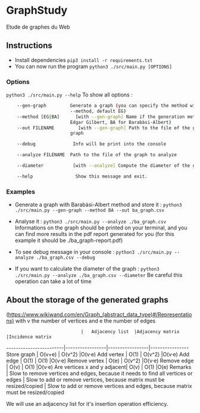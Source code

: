 # GraphStudy
Etude de graphes du Web

## Instructions
- Install dependencies
	`pip3 install -r requirements.txt`
- You can now run the program
	`python3 ./src/main.py [OPTIONS]`
### Options
`python3 ./src/main.py --help` To show all options :
```bash
	--gen-graph         Generate a graph (you can specify the method with
						--method, default EG)
	--method [EG|BA]	  [with --gen-graph] Name if the generation method (EG for
						Edgar Gilbert, BA for Barabàsi-Albert)
	--out FILENAME		   [with --gen-graph] Path to the file of the generated
						graph

	--debug              Info will be print into the console

	--analyze FILENAME	Path to the file of the graph to analyze

	--diameter           [with --analyze] Compute the diameter of the graph

	--help			      Show this message and exit.
```

### Examples
- Generate a graph with Barabàsi-Albert method and store it :
`python3 ./src/main.py --gen-graph --method BA --out ba_graph.csv`
- Analyse it :
`python3 ./src/main.py --analyze ./ba_graph.csv`
Informations on the graph should be printed on your terminal, and you can find more results in the pdf report generated for you (for this example it should be ./ba_graph-report.pdf)

- To see debug message in your console :
`python3 ./src/main.py --analyze ./ba_graph.csv --debug`

- If you want to calculate the diameter of the graph :
`python3 ./src/main.py --analyze ./ba_graph.csv --diameter`
Be careful this operation can take a lot of time

## About the storage of the generated graphs

(https://www.wikiwand.com/en/Graph_(abstract_data_type)#/Representations)
with v the number of vertices and e the number of edges

								|	Adjacency list	|Adjacency matrix	|Incidence matrix
------------------------|-----------------|-----------------|----------------
Store graph 				|	O(v+e)		|	O(v^2) 		|O(v·e)
Add vertex 					|	O(1)				|	O(v^2)			|O(v·e)
Add edge 					|	O(1) 				|	O(1) 				|O(v·e)
Remove vertex 				|	O(e) 			|	O(v^2) 		|O(v·e)
Remove edge 				|	O(v) 			|	O(1) 				|O(v·e)
Are vertices x and y adjacent| 	O(v) 	|	O(1) 				|O(e)
Remarks 						|	Slow to remove vertices and edges, because it needs to find all vertices or edges | Slow to add or remove vertices, because matrix must be resized/copied | Slow to add or remove vertices and edges, because matrix must be resized/copied

We will use an adjacency list for it's insertion operation efficiency.
